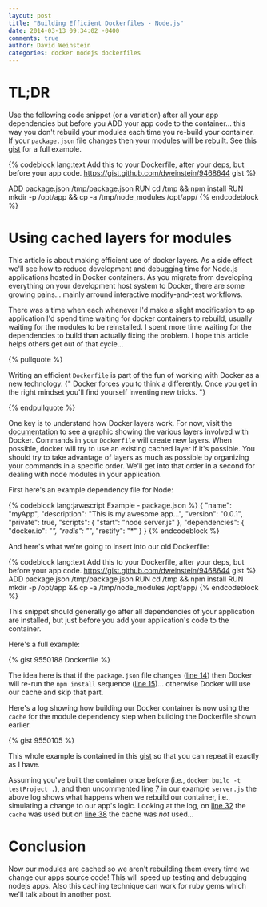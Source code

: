 ```yaml
---
layout: post
title: "Building Efficient Dockerfiles - Node.js"
date: 2014-03-13 09:34:02 -0400
comments: true
author: David Weinstein
categories: docker nodejs dockerfiles
---
```


TL;DR
====

Use the following code snippet (or a variation) after all your app dependencies
but before you ADD your app code to the container... this way you don't rebuild
your modules each time you re-build your container. If your `package.json` file
changes then your modules will be rebuilt. See this
[gist](https://gist.github.com/dweinstein/9550188) for a full example.

{% codeblock lang:text Add this to your Dockerfile, after your deps, but before your app code. https://gist.github.com/dweinstein/9468644 gist %}

ADD package.json /tmp/package.json
RUN cd /tmp && npm install
RUN mkdir -p /opt/app && cp -a /tmp/node_modules /opt/app/
{% endcodeblock %}

Using cached layers for modules
===============================

This article is about making efficient use of docker layers. As a side effect
we'll see how to reduce development and debugging time for Node.js applications
hosted in Docker containers. As you migrate from developing everything on your
development host system to Docker, there are some growing pains... mainly
arround interactive modify-and-test workflows.

<!-- more -->

There was a time when each whenever I'd make a slight modification to ap
application I'd spend time waiting for docker containers to rebuild, usually
waiting for the modules to be reinstalled.  I spent more time waiting for the
dependencies to build than actually fixing the problem. I hope this article
helps others get out of that cycle...

{% pullquote %}

Writing an efficient `Dockerfile` is part of the fun of working with Docker as
a new technology. {" Docker forces you to think a differently. Once you get in
the right mindset you'll find yourself inventing new tricks. "}

{% endpullquote %}

One key is to understand how Docker layers work. For now, visit the
[documentation](http://docs.docker.io/en/latest/terms/layer/) to see a graphic
showing the various layers involved with Docker. Commands in your `Dockerfile`
will create new layers. When possible, docker will try to use an existing
cached layer if it's possible. You should try to take advantage of layers as
much as possible by organizing your commands in a specific order. We'll get
into that order in a second for dealing with node modules in your application.

First here's an example dependency file for Node:

{% codeblock lang:javascript Example - package.json %} 
{
  "name": "myApp",
  "description": "This is my awesome app...",
  "version": "0.0.1",
  "private": true,
  "scripts": {
    "start": "node server.js"
  },
  "dependencies": {
    "docker.io": "*",
    "redis": "*",
    "restify": "*"
  }
}
{% endcodeblock %}

And here's what we're going to insert into our old Dockerfile:

{% codeblock lang:text Add this to your Dockerfile, after your deps, but before your app code. https://gist.github.com/dweinstein/9468644 gist %}
ADD package.json /tmp/package.json
RUN cd /tmp && npm install
RUN mkdir -p /opt/app && cp -a /tmp/node_modules /opt/app/
{% endcodeblock %}

This snippet should generally go after all dependencies of your application
are installed, but just before you add your application's code to the
container.

Here's a full example:

{% gist 9550188 Dockerfile %}

The idea here is that if the `package.json` file changes ([line
14](https://gist.github.com/dweinstein/9550188#file-dockerfile-L14)) then
Docker will re-run the `npm install` sequence ([line
15](https://gist.github.com/dweinstein/9550188#file-dockerfile-L15))...
otherwise Docker will use our cache and skip that part. 

Here's a log showing how building our Docker container is now using the `cache`
for the module dependency step when building the Dockerfile shown earlier.


{% gist 9550105 %}

This whole example is contained in this
[gist](https://gist.github.com/dweinstein/9550188) so that you can repeat it
exactly as I have.

Assuming you've built the container once before (i.e., `docker build -t
testProject .`), and then uncommented [line
7](https://gist.github.com/dweinstein/9550188#file-server-js-L7) in our example
`server.js` the  above log shows what happens when we rebuild our container,
i.e., simulating a change to our app's logic. Looking at the log, on [line
32](https://gist.github.com/dweinstein/9550105#file-gistfile1-txt-L32) the
`cache` was used but on [line
38](https://gist.github.com/dweinstein/9550105#file-gistfile1-txt-L38) the
cache was *not* used...

Conclusion
==========

Now our modules are cached so we aren't rebuilding them every time we change
our apps source code! This will speed up testing and debugging nodejs apps.
Also this caching technique can work for ruby gems which we'll talk about in
another post.

